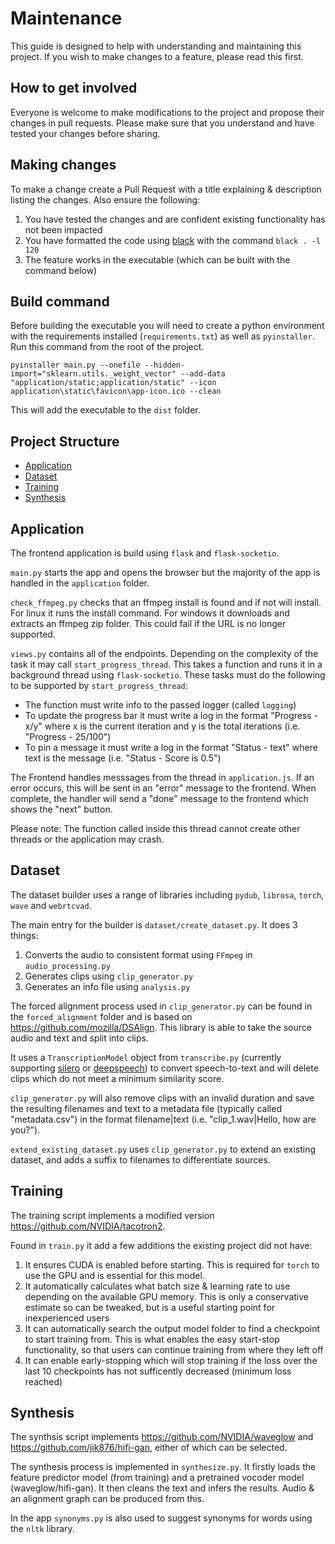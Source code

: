 # Maintenance
This guide is designed to help with understanding and maintaining this project.
If you wish to make changes to a feature, please read this first.

## How to get involved
Everyone is welcome to make modifications to the project and propose their changes in pull requests. Please make sure that you understand and have tested your changes before sharing.

## Making changes
To make a change create a Pull Request with a title explaining & description listing the changes.
Also ensure the following:
1. You have tested the changes and are confident existing functionality has not been impacted
2. You have formatted the code using [black](https://pypi.org/project/black/) with the command `black . -l 120`
3. The feature works in the executable (which can be built with the command below)

## Build command
Before building the executable you will need to create a python environment with the requirements installed (`requirements.txt`) as well as `pyinstaller`.
Run this command from the root of the project.

`pyinstaller main.py --onefile --hidden-import="sklearn.utils._weight_vector" --add-data "application/static;application/static" --icon application\static\favicon\app-icon.ico --clean`

This will add the executable to the `dist` folder.

## Project Structure
- [Application](#application)
- [Dataset](#dataset)
- [Training](#training)
- [Synthesis](#synthesis)

## Application
The frontend application is build using `flask` and `flask-socketio`.

`main.py` starts the app and opens the browser but the majority of the app is handled in the `application` folder.

`check_ffmpeg.py` checks that an ffmpeg install is found and if not will install. For linux it runs the install command. For windows it downloads and extracts an ffmpeg zip folder. This could fail if the URL is no longer supported.

`views.py` contains all of the endpoints. Depending on the complexity of the task it may call `start_progress_thread`. This takes a function and runs it in a background thread using `flask-socketio`. These tasks must do the following to be supported by `start_progress_thread`:
- The function must write info to the passed logger (called `logging`)
- To update the progress bar it must write a log in the format "Progress - x/y" where x is the current iteration and y is the total iterations (i.e. "Progress - 25/100")
- To pin a message it must write a log in the format "Status - text" where text is the message (i.e. "Status - Score is 0.5")

The Frontend handles messsages from the thread in `application.js`.
If an error occurs, this will be sent in an "error" message to the frontend. When complete, the handler will send a "done" message to the frontend which shows the "next" button.

Please note: The function called inside this thread cannot create other threads or the application may crash.

## Dataset
The dataset builder uses a range of libraries including `pydub`, `librosa`, `torch`, `wave` and `webrtcvad`.

The main entry for the builder is `dataset/create_dataset.py`. It does 3 things:
1. Converts the audio to consistent format using `FFmpeg` in `audio_processing.py` 
2. Generates clips using `clip_generator.py`
3. Generates an info file using `analysis.py`

The forced alignment process used in `clip_generator.py` can be found in the `forced_alignment` folder and is based on https://github.com/mozilla/DSAlign. This library is able to take the source audio and text and split into clips. 

It uses a `TranscriptionModel` object from `transcribe.py` (currently supporting [silero](https://github.com/snakers4/silero-models) or [deepspeech](https://github.com/mozilla/DeepSpeech)) to convert speech-to-text and will delete clips which do not meet a minimum similarity score.

`clip_generator.py` will also remove clips with an invalid duration and save the resulting filenames and text to a metadata file (typically called "metadata.csv") in the format filename|text (i.e. "clip_1.wav|Hello, how are you?").

`extend_existing_dataset.py` uses `clip_generator.py` to extend an existing dataset, and adds a suffix to filenames to differentiate sources.

## Training
The training script implements a modified version https://github.com/NVIDIA/tacotron2.

Found in `train.py` it add a few additions the existing project did not have:
1. It ensures CUDA is enabled before starting. This is required for `torch` to use the GPU and is essential for this model.
2. It automatically calculates what batch size & learning rate to use depending on the available GPU memory. This is only a conservative estimate so can be tweaked, but is a useful starting point for inexperienced users
3. It can automatically search the output model folder to find a checkpoint to start training from. This is what enables the easy start-stop functionality, so that users can continue training from where they left off
4. It can enable early-stopping which will stop training if the loss over the last 10 checkpoints has not sufficently decreased (minimum loss reached) 

## Synthesis
The synthsis script implements https://github.com/NVIDIA/waveglow and https://github.com/jik876/hifi-gan, either of which can be selected.

The synthesis process is implemented in `synthesize.py`. It firstly loads the feature predictor model (from training) and a pretrained vocoder model (waveglow/hifi-gan). It then cleans the text and infers the results. Audio & an alignment graph can be produced from this.

In the app `synonyms.py` is also used to suggest synonyms for words using the `nltk` library.
